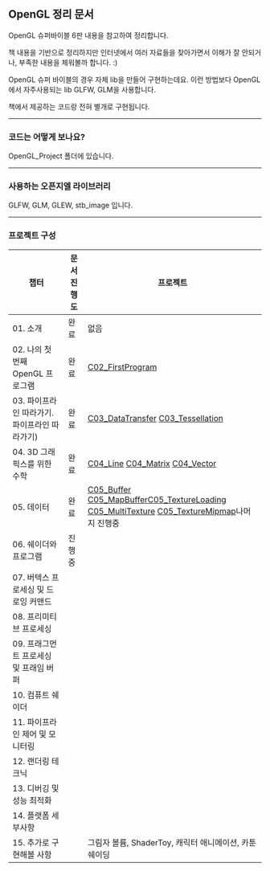 ## OpenGL 정리 문서



OpenGL 슈퍼바이블 6판 내용을 참고하여 정리합니다.

책 내용을 기반으로 정리하지만 인터넷에서 여러 자료들을 찾아가면서 이해가 잘 안되거나, 부족한 내용을 체워볼까 합니다. :)

OpenGL 슈퍼 바이블의 경우 자체 lib을 만들어 구현하는데요. 이런 방법보다 OpenGL에서 자주사용되는 lib GLFW, GLM을 사용합니다.

책에서 제공하는 코드랑 전혀 별개로 구현됩니다.  

---------------------
### 코드는 어떻게 보나요?
OpenGL_Project 폴더에 있습니다.

-----------------------
### 사용하는 오픈지엘 라이브러리

GLFW, GLM, GLEW, stb_image 입니다.

-----------------------
### 프로젝트 구성
| 챕터 | 문서 진행도 | 프로젝트 |
|---|---|---|
| 01. 소개 | 완료 | 없음 |
| 02. 나의 첫 번째 OpenGL 프로그램 | 완료 | [C02_FirstProgram](https://github.com/rlatkddn212/opengl_super_bible/tree/master/OpenGL_Project/C02_FirstProgram) |
| 03. 파이프라인 따라가기. 파이프라인 따라가기) | 완료 | [C03_DataTransfer](https://github.com/rlatkddn212/opengl_super_bible/tree/master/OpenGL_Project/C03_DataTransfer) [C03_Tessellation](https://github.com/rlatkddn212/opengl_super_bible/tree/master/OpenGL_Project/C03_Tessellation) |
| 04. 3D 그래픽스를 위한 수학 | 완료 | [C04_Line](https://github.com/rlatkddn212/opengl_super_bible/tree/master/OpenGL_Project/C04_Line) [C04_Matrix](https://github.com/rlatkddn212/opengl_super_bible/tree/master/OpenGL_Project/C04_Matrix) [C04_Vector](https://github.com/rlatkddn212/opengl_super_bible/tree/master/OpenGL_Project/C04_Vector) |
| 05. 데이터 | 완료 | [C05_Buffer](https://github.com/rlatkddn212/opengl_super_bible/tree/master/OpenGL_Project/C05_Buffer) [C05_MapBuffer](https://github.com/rlatkddn212/opengl_super_bible/tree/master/OpenGL_Project/C05_MapBuffer)[C05_TextureLoading](https://github.com/rlatkddn212/opengl_super_bible/tree/master/OpenGL_Project/C05_TextureLoading) [C05_MultiTexture](https://github.com/rlatkddn212/opengl_super_bible/tree/master/OpenGL_Project/C05_MultiTexture) [C05_TextureMipmap](https://github.com/rlatkddn212/opengl_super_bible/tree/master/OpenGL_Project/C05_TextureMipmap)나머지 진행중 |
| 06. 쉐이더와 프로그램 | 진행중 |  |
| 07. 버텍스 프로세싱 및 드로잉 커맨드 |  |  |
| 08. 프리미티브 프로세싱 |  |  |
| 09. 프래그먼트 프로세싱 및 프래임 버퍼 |  |  |
| 10. 컴퓨트 쉐이더 |  |  |
| 11. 파이프라인 제어 및 모니터링 |  |  |
| 12. 랜더링 테크닉 |  |  |
| 13. 디버깅 및 성능 최적화 |  |  |
| 14. 플랫폼 세부사항 |  |  |
|15. 추가로 구현해볼 사항 |  | 그림자 볼륨, ShaderToy, 캐릭터 애니메이션, 카툰쉐이딩  |

